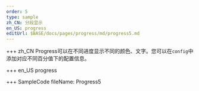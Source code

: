 ```yaml
--- 
order: 5
type: sample
zh_CN: 分段显示
en_US: progress
editUrl: $BASE/docs/pages/progress/md/progress5.md
---
```


+++ zh_CN
Progress可以在不同进度显示不同的颜色、文字。您可以在<Code>config</Code>中添加对应不同百分值下的配置信息。


+++ en_US
progress

+++ SampleCode
fileName: Progress5
